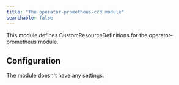 ```yaml
---
title: "The operator-prometheus-crd module"
searchable: false
---
```


This module defines CustomResourceDefinitions for the operator-prometheus module.

Configuration
------------

The module doesn't have any settings.

